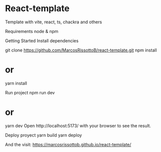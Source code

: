 # React-template

Template with vite, react, ts, chackra and others

Requirements
node & npm

Getting Started
Install dependencies

git clone https://github.com/MarcosRissottoB/react-template.git
npm install

# or

yarn install

Run project
npm run dev

# or

yarn dev
Open http://localhost:5173/ with your browser to see the result.

Deploy proyect
yarn build
yarn deploy

And the visit: https://marcosrissottob.github.io/react-template/
